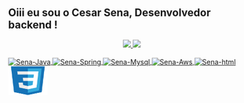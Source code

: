 ## Oiii eu sou o Cesar Sena, Desenvolvedor backend !
<div align="center">
  <a href="https://github.com/CesarCavalcanti">
  <img height="180em" src="https://github-readme-stats.vercel.app/api?username=CesarCavalcanti&show_icons=true&theme=dark&include_all_commits=true&count_private=true"/>
  <img height="180em" src="https://github-readme-stats.vercel.app/api/top-langs/?username=CesarCavalcanti&layout=compact&langs_count=7&theme=dark"/>
</div>
 <div style="display: inline_block"><br>
  <img align="center" alt="Sena-Java" height="60" width="80" src="https://cdn.jsdelivr.net/gh/devicons/devicon/icons/java/java-original-wordmark.svg" />
  <img align="center" alt="Sena-Spring" height="60" width="80" src="https://cdn.jsdelivr.net/gh/devicons/devicon/icons/spring/spring-original-wordmark.svg" />
  <img align="center" alt="Sena-Mysql" height="60" width="80" src="https://cdn.jsdelivr.net/gh/devicons/devicon/icons/mysql/mysql-original-wordmark.svg" />
  <img align="center" alt="Sena-Aws" height="60" width="80" src="https://cdn.jsdelivr.net/gh/devicons/devicon/icons/amazonwebservices/amazonwebservices-original.svg" />
  <img align="center" alt="Sena-html" height="60" width="80" src="https://cdn.jsdelivr.net/gh/devicons/devicon/icons/html5/html5-original-wordmark.svg" />
  <img align="center" alt="Sena-Css" height="60" width="80" src="https://raw.githubusercontent.com/devicons/devicon/master/icons/css3/css3-original.svg">
  
</div>


